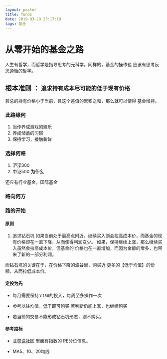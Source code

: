 ```yaml
---
layout: poster
title: funds
date: 2019-03-29 23:17:18
tags: 基金
---
```


# 从零开始的基金之路

人生有哲学，而哲学是指导思考的元科学。同样的，基金的操作也
应该有思考反思遵循的哲学。

## 根本准则 ： `追求持有成本尽可能的低于现有价格`

若总的持有价格小于当前，且这个差值的累积之和，那么就可以使得
基金增持。

<!--more-->

### 此路缘何

1. 当作养成游戏的娱乐
2. 养成储蓄的习惯
3. 保持学习，接触新鲜

### 选择何路

1. 沪深300
2. 中证500
**为什么**

还应有行业基金，国际基金

### 路向何方

### 路的开始

#### 原则

1. 追求钻石坑 
如果当前处于最高点附近，继续买入则会拉高成本价，而基金的现有价格却在一直下降，从而使得利润变少。
如果，保持继续上涨，那么继续买入虽然会拉高成本价，但基金的
价格也在一直增加，而因为金额的增多，也带来了新的一部分利润。

而钻石坑的关键在于，在价格下降的波谷里，购买近
更多的【低于均值】的份额，从而拉低成本价。

#### 定投为先

- 每月需要保持`￥150`的投入，每周至多操作一次

- 参考以往均值，低于即可购买 若判断仍能上涨，也继续购买

- 若当前的交易不能形成钻石坑形态，则不购买。

#### 参考路标

- [韭菜说社区](http://discuss.jiucaishuo.com/)
里面有指数的 PE分位信息。

- MA5、10、20均线